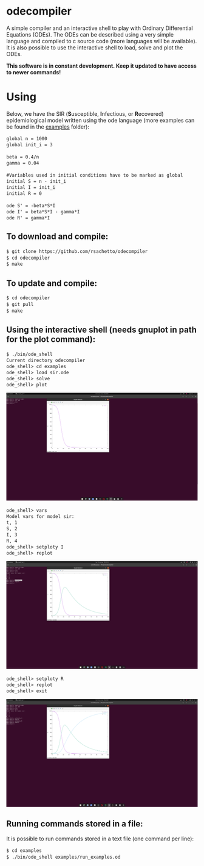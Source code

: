 # odecompiler
A simple compiler and an interactive shell to play with Ordinary Differential Equations (ODEs).
The ODEs can be described using a very simple language and compiled to c source code (more languages will be available). It is also
possible to use the interactive shell to load, solve and plot the ODEs.

**This software is in constant development. Keep it updated to have access to newer commands!**

# Using

Below, we have the SIR (**S**usceptible, **I**nfectious, or **R**ecovered) epidemiological model written using the ode language (more examples can be found in the [examples](https://github.com/rsachetto/odecompiler/tree/master/examples) folder):

```
global n = 1000
global init_i = 3

beta = 0.4/n
gamma = 0.04

#Variables used in initial conditions have to be marked as global
initial S = n - init_i
initial I = init_i
initial R = 0

ode S' = -beta*S*I
ode I' = beta*S*I - gamma*I
ode R' = gamma*I
```

## To download and compile:

```sh
$ git clone https://github.com/rsachetto/odecompiler
$ cd odecompiler
$ make
```

## To update and compile:

```sh
$ cd odecompiler
$ git pull
$ make
```

## Using the interactive shell (needs gnuplot in path for the plot command):

```
$ ./bin/ode_shell
Current directory odecompiler
ode_shell> cd examples
ode_shell> load sir.ode
ode_shell> solve
ode_shell> plot
```

![alt text](https://raw.githubusercontent.com/rsachetto/odecompiler/master/examples/imgs/sir_ode.png)

```
ode_shell> vars
Model vars for model sir:
t, 1
S, 2
I, 3
R, 4
ode_shell> setploty I
ode_shell> replot
```
![alt text](https://raw.githubusercontent.com/rsachetto/odecompiler/master/examples/imgs/sir_ode2.png)

```
ode_shell> setploty R
ode_shell> replot
ode_shell> exit
```
![alt text](https://raw.githubusercontent.com/rsachetto/odecompiler/master/examples/imgs/sir_ode3.png)

## Running commands stored in a file:

It is possible to run commands stored in a text file (one command per line):

```sh
$ cd examples
$ ./bin/ode_shell examples/run_examples.od
```
